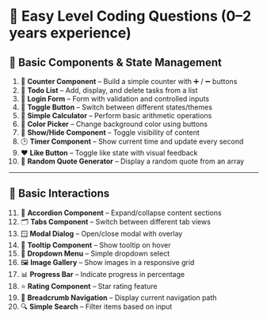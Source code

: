 # 🔰 Easy Level Coding Questions (0–2 years experience)


## 🧩 Basic Components & State Management

1. 🔢 **Counter Component** – Build a simple counter with ➕ / ➖ buttons
2. 📝 **Todo List** – Add, display, and delete tasks from a list
3. 🔐 **Login Form** – Form with validation and controlled inputs
4. 🔄 **Toggle Button** – Switch between different states/themes
5. 🧮 **Simple Calculator** – Perform basic arithmetic operations
6. 🎨 **Color Picker** – Change background color using buttons
7. 👻 **Show/Hide Component** – Toggle visibility of content
8. 🕒 **Timer Component** – Show current time and update every second
9. ❤️ **Like Button** – Toggle like state with visual feedback
10. 📜 **Random Quote Generator** – Display a random quote from an array

---

## 🧠 Basic Interactions

11. 📂 **Accordion Component** – Expand/collapse content sections
12. 🗂️ **Tabs Component** – Switch between different tab views
13. 🪟 **Modal Dialog** – Open/close modal with overlay
14. 💬 **Tooltip Component** – Show tooltip on hover
15. 🔽 **Dropdown Menu** – Simple dropdown select
16. 🖼️ **Image Gallery** – Show images in a responsive grid
17. 📊 **Progress Bar** – Indicate progress in percentage
18. ⭐ **Rating Component** – Star rating feature
19. 🧭 **Breadcrumb Navigation** – Display current navigation path
20. 🔍 **Simple Search** – Filter items based on input
